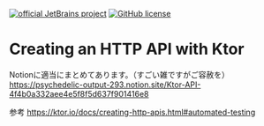 [![official JetBrains project](https://jb.gg/badges/official.svg)](https://confluence.jetbrains.com/display/ALL/JetBrains+on+GitHub)
[![GitHub license](https://img.shields.io/badge/license-Apache%20License%202.0-blue.svg?style=flat)](https://www.apache.org/licenses/LICENSE-2.0)


# Creating an HTTP API with Ktor

Notionに適当にまとめてあります。（すごい雑ですがご容赦を）
https://psychedelic-output-293.notion.site/Ktor-API-4f4b0a332aee4e5f8f5d637f901416e8

参考
https://ktor.io/docs/creating-http-apis.html#automated-testing

